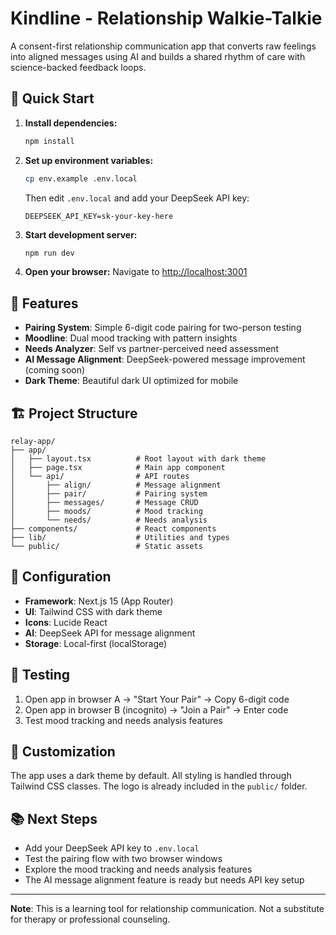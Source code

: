 # Kindline - Relationship Walkie-Talkie

A consent-first relationship communication app that converts raw feelings into aligned messages using AI and builds a shared rhythm of care with science-backed feedback loops.

## 🚀 Quick Start

1. **Install dependencies:**
   ```bash
   npm install
   ```

2. **Set up environment variables:**
   ```bash
   cp env.example .env.local
   ```
   Then edit `.env.local` and add your DeepSeek API key:
   ```
   DEEPSEEK_API_KEY=sk-your-key-here
   ```

3. **Start development server:**
   ```bash
   npm run dev
   ```

4. **Open your browser:**
   Navigate to [http://localhost:3001](http://localhost:3001)

## 🎯 Features

- **Pairing System**: Simple 6-digit code pairing for two-person testing
- **Moodline**: Dual mood tracking with pattern insights  
- **Needs Analyzer**: Self vs partner-perceived need assessment
- **AI Message Alignment**: DeepSeek-powered message improvement (coming soon)
- **Dark Theme**: Beautiful dark UI optimized for mobile

## 🏗️ Project Structure

```
relay-app/
├── app/
│   ├── layout.tsx          # Root layout with dark theme
│   ├── page.tsx            # Main app component
│   └── api/                # API routes
│       ├── align/          # Message alignment
│       ├── pair/           # Pairing system
│       ├── messages/       # Message CRUD
│       ├── moods/          # Mood tracking
│       └── needs/          # Needs analysis
├── components/             # React components
├── lib/                    # Utilities and types
└── public/                 # Static assets
```

## 🔧 Configuration

- **Framework**: Next.js 15 (App Router)
- **UI**: Tailwind CSS with dark theme
- **Icons**: Lucide React
- **AI**: DeepSeek API for message alignment
- **Storage**: Local-first (localStorage)

## 📱 Testing

1. Open app in browser A → "Start Your Pair" → Copy 6-digit code
2. Open app in browser B (incognito) → "Join a Pair" → Enter code
3. Test mood tracking and needs analysis features

## 🎨 Customization

The app uses a dark theme by default. All styling is handled through Tailwind CSS classes. The logo is already included in the `public/` folder.

## 📚 Next Steps

- Add your DeepSeek API key to `.env.local`
- Test the pairing flow with two browser windows
- Explore the mood tracking and needs analysis features
- The AI message alignment feature is ready but needs API key setup

---

**Note**: This is a learning tool for relationship communication. Not a substitute for therapy or professional counseling.
